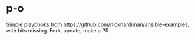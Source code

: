 # p-o
Simple playbooks from https://github.com/nickhardiman/ansible-examples, with bits missing. 
Fork, update, make a PR
